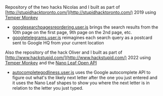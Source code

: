 Repository of the two hacks Nicolas and I built as part of [http://stupidhacktoronto.com/](http://stupidhacktoronto.com/) 2019 using [Temper Monkey](https://chrome.google.com/webstore/detail/tampermonkey/dhdgffkkebhmkfjojejmpbldmpobfkfo?hl=en)
* [googlesearchpagesreordering.user.js](googlesearchpagesreordering.user.js) brings the search results from the 10th page on the first page, 9th page on the 2nd page, etc.
* [googletelegrams.user.js](googletelegrams.user.js) reimagines each search query as a postcard sent to Google HQ from your current location

Also the repository of the hack Oliver and I built as part of [http://www.hackstupid.com/](http://www.hackstupid.com/) 2022 using [Temper Monkey](https://chrome.google.com/webstore/detail/tampermonkey/dhdgffkkebhmkfjojejmpbldmpobfkfo?hl=en) and the [Nano Leaf Open API](https://press.nanoleaf.me/2022/04/11/all-about-the-nanoleaf-open-api-for-nanoleafs-tech-savvy-community-members/)
* [autocompletegodliness.user.js](autocompletegodliness.user.js) uses the Google autocomplete API to figure out what's the likely next letter after the one you just entered and it uses the Nano Leaf shapes to show you where the next letter is in relation to the letter you just typed.
